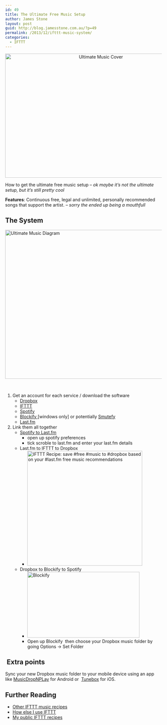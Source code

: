 ```yaml
---
id: 49
title: The Ultimate Free Music Setup
author: James Stone
layout: post
guid: http://blog.jamesstone.com.au/?p=49
permalink: /2013/12/ifttt-music-system/
categories:
  - IFTTT
---
```

<p style="text-align: center;">
  <img class="aligncenter" alt="Ultimate Music Cover" src="http://blog.jamesstone.com.au/wp-content/uploads/2013/11/Ultimate-Music-Cover.png" width="600" height="400" />
</p>

<p style="text-align: left;">
  How to get the ultimate free music setup &#8211; <em>ok maybe it&#8217;s not the ultimate setup, but it&#8217;s still pretty cool</em>
</p>

<p style="text-align: left;">
  <strong>Features</strong>: Continuous free, legal and unlimited, personally recommended songs that support the artist. &#8211; <em>sorry the ended up being a mouthfull</em>
</p>

<!--more-->

## The System

[<img class="size-full wp-image-457 aligncenter" alt="Ultimate Music Diagram" src="http://blog.jamesstone.com.au/wp-content/uploads/2013/11/Ultimate-Music-Diagram.png" width="640" height="480" />][1]

&nbsp;

  1. Get an account for each service / download the software 
      * <a href="http://dropbox.com" target="_blank">Dropbox</a>
      * <a title="IFTTT" href="http://www.ifttt.com" target="_blank">IFTTT</a>
      * <a title="Spotify" href="https://www.spotify.com/" target="_blank">Spotify</a>
      * <a title="Blockify" href="http://tribe.nu/Blockify.html" target="_blank">Blockify </a>[windows only] or potentially [Smutefy][2]
      * <a title="Last.fm" href="http://www.last.fm/" target="_blank">Last.fm</a>
  2. Link them all together 
      * <a href="http://www.guidingtech.com/16755/enable-last-fm-spotify-windows-mobile/" target="_blank">Spotify to Last.fm</a> 
          * open up spotify preferences
          * tick scroble to last.fm and enter your last.fm details
      * Last.fm to IFTTT to Dropbox 
          * <a class="embed_recipe embed_recipe-l_82" id="embed_recipe-70959" href="https://ifttt.com/view_embed_recipe/70959" target="_blank"><img alt="IFTTT Recipe: save #free #music to #dropbox  based on your  #last.fm free music recommendations " src="https://ifttt.com/recipe_embed_img/70959" width="370px" /></a>
      * Dropbox to Blockify to Spotify 
          * <img class="alignnone size-full wp-image-481" alt="Blockify" src="http://blog.jamesstone.com.au/wp-content/uploads/2013/12/Blockify.png" width="361" height="212" />
          * Open up Blockify  then choose your Dropbox music folder by going Options -> Set Folder

##  Extra points

Sync your new Dropbox music folder to your mobile device using an app like <a href="https://play.google.com/store/apps/details?id=com.doublecore.musicdropnplay&hl=en" target="_blank">MusicDropNPLay</a> for Android or  <a href="https://itunes.apple.com/us/app/tunebox-dropbox-music-player/id475688071" target="_blank">Tunebox</a> for iOS.

## Further Reading

  * [Other IFTTT music recipes][3]
  * [How else I use IFTTT][4]
  * [My public IFTTT recipes][5]

###

 [1]: http://blog.jamesstone.com.au/wp-content/uploads/2013/11/Ultimate-Music-Diagram.png
 [2]: http://smutefy.inacho.es
 [3]: http://blog.jamesstone.com.au/2013/11/ifttt-spotify-playlist-dropbox/ "IFTTT: Spotify playlist to Dropbox"
 [4]: http://blog.jamesstone.com.au/2013/11/my-ifttt-recipes/ "How I use IFTTT"
 [5]: https://ifttt.com/p/jamesmstone